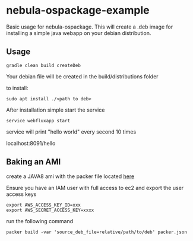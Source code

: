 # nebula-ospackage-example

Basic usage for nebula-ospackage. This will create a .deb image for installing a simple java webapp on your debian distribution. 

## Usage

```
gradle clean build createDeb
```
Your debian file will be created in the build/distributions folder

to install:
```
sudo apt install ./<path to deb>
```

After installation simple start the service

```
service webfluxapp start
```

service will print "hello world" every second 10 times

localhost:8091/hello

## Baking an AMI
create a JAVA8 ami with the packer file located [here](https://github.com/sleepert/aws-java8-ami)

Ensure you have an IAM user with full access to ec2 and export the user access keys
```
export AWS_ACCESS_KEY_ID=xxx
export AWS_SECRET_ACCESS_KEY=xxxx
```

run the following command

```
packer build -var 'source_deb_file=relative/path/to/deb' packer.json
```
